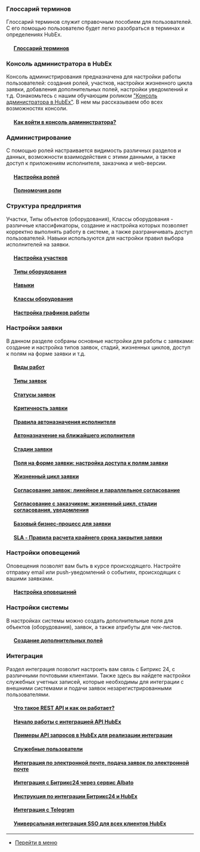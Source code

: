 <script type="text/javascript" >
   (function(m,e,t,r,i,k,a){m[i]=m[i]||function(){(m[i].a=m[i].a||[]).push(arguments)};
   m[i].l=1*new Date();k=e.createElement(t),a=e.getElementsByTagName(t)[0],k.async=1,k.src=r,a.parentNode.insertBefore(k,a)})
   (window, document, "script", "https://mc.yandex.ru/metrika/tag.js", "ym");
   ym('{{ site.yandex_metric }}', "init", {
        id:'{{ site.yandex_metric }}',
        clickmap:true,
        trackLinks:true,
        accurateTrackBounce:true,
        webvisor:true
   });
</script>
<noscript><div><img src="https://mc.yandex.ru/watch/'{{ site.yandex_metric }}'" style="position:absolute; left:-9999px;" alt="" /></div></noscript>
<!-- /Yandex.Metrika counter -->
<link rel="stylesheet" type="text/css" href="/assets/css/styles.css">


### Глоссарий терминов
Глоссарий терминов служит справочным пособием для пользователей. С его помощью пользователю будет легко разобраться в терминах и определениях HubEx.
<h4 style="padding-left: 20px;"><a href="/docs/FAQ/RU/user/Glossary.html">Глоссарий терминов</a></h4>


### Консоль администратора в HubEx
Консоль администрирования предназначена для настройки работы пользователей: создания ролей, участков, настройки жизненного цикла заявки, добавления дополнительных полей, настройки уведомлений и т.д. Ознакомьтесь с нашим обучающим роликом <a href="https://youtu.be/5qsg9aUpIlw" target="_blank">"Консоль администратора в HubEx"</a>. В нем мы рассказываем обо всех возможностях консоли.

<h4 style="padding-left: 20px;"><a href="/docs/FAQ/RU/admin/HowToEnterTheAdmin.html">Как войти в консоль администратора?</a></h4>

### Администрирование
С помощью ролей настраивается видимость различных разделов и данных, возможности взаимодействия с этими данными, а также доступ к приложениям исполнителя, заказчика и web-версии.

<h4 style="padding-left: 20px;"><a href="/docs/FAQ/RU/admin/Roles.html">Настройка ролей</a></h4>
<h4 style="padding-left: 20px;"><a href="/docs/FAQ/RU/admin/Powers.html">Полномочия роли</a></h4>

### Структура предприятия
Участки, Типы объектов (оборудования), Классы оборудования - различные классификаторы, создание и настройка которых позволяет корректно выполнять работу в системе, а также разграничивать доступ пользователей. Навыки используются для настройки правил выбора исполнителей на заявки.

<h4 style="padding-left: 20px;"><a href="/docs/FAQ/RU/admin/Places.html">Настройка участков</a></h4>
<h4 style="padding-left: 20px;"><a href="/docs/FAQ/RU/admin/ObjectsType.html">Типы оборудования</a></h4>
<h4 style="padding-left: 20px;"><a href="/docs/FAQ/RU/admin/Skills.html">Навыки</a></h4>
<h4 style="padding-left: 20px;"><a href="/docs/FAQ/RU/admin/ObjectClass.html">Классы оборудования</a></h4>
<h4 style="padding-left: 20px;"><a href="/docs/FAQ/RU/admin/WorkSchedule.html">Настройка графиков работы</a></h4>

### Настройки заявки
В данном разделе собраны основные настройки для работы с заявками: создание и настройка типов заявок, стадий, жизненных циклов, доступ к полям на форме заявки и т.д. 

<h4 style="padding-left: 20px;"><a href="/docs/FAQ/RU/admin/WorkType.html">Виды работ</a></h4>
<h4 style="padding-left: 20px;"><a href="/docs/FAQ/RU/admin/TicketType.html">Типы заявок</a></h4>
<h4 style="padding-left: 20px;"><a href="/docs/FAQ/RU/admin/StatusType.html">Статусы заявок</a></h4>
<!--<h4 style="padding-left: 20px;"><a href="/docs/FAQ/RU/admin/Actuality.html">Актуальность заявки</a></h4> НЕАКТУАЛЬНАЯ СТАТЬЯ коммент от 09.04.2021-->
<h4 style="padding-left: 20px;"><a href="/docs/FAQ/RU/admin/Criticality.html">Критичность заявки</a></h4>
<h4 style="padding-left: 20px;"><a href="/docs/FAQ/RU/admin/RulesOfChoice.html">Правила автоназначения исполнителя</a></h4>
<h4 style="padding-left: 20px;"><a href="/docs/FAQ/RU/user/RulesOfChoiceGEO.html">Автоназначение на ближайшего исполнителя</a></h4>
<h4 style="padding-left: 20px;"><a href="/docs/FAQ/RU/admin/StageType.html">Стадии заявки</a></h4>
<h4 style="padding-left: 20px;"><a href="/docs/FAQ/RU/admin/ElementsOfInterface.html">Поля на форме заявки: настройка доступа к полям заявки</a></h4>
<h4 style="padding-left: 20px;"><a href="/docs/FAQ/RU/admin/TicketLifeCycle.html">Жизненный цикл заявки</a></h4>
<h4 style="padding-left: 20px;"><a href="/docs/FAQ/RU/admin/TicketsAgreement.html">Согласование заявок: линейное и параллельное согласование</a></h4>
<h4 style="padding-left: 20px;"><a href="/docs/FAQ/RU/admin/CustomerAgreement.html">Согласование с заказчиком: жизненный цикл, стадии согласования, уведомления</a></h4>
<h4 style="padding-left: 20px;"><a href="/docs/FAQ/RU/admin/BusinessProcess.html">Базовый бизнес-процесс для заявки</a></h4>
<h4 style="padding-left: 20px;"><a href="/docs/FAQ/RU/admin/SLA.html">SLA - Правила расчета крайнего срока закрытия заявки</a></h4>


<!--Для плашки UPD для статей <span class="updated-badge" title="15.12.2021"></span>-->


### Настройки оповещений
Оповещения позволят вам быть в курсе происходящего. Настройте отправку email или push-уведомлений о событиях, происходящих с вашими заявками.

<h4 style="padding-left: 20px;"><a href="/docs/FAQ/RU/admin/Notifications.html">Настройка оповещений</a></h4>

### Настройки системы
В настройках системы можно создать дополнительные поля для объектов (оборудования), заявок, а также атрибуты для чек-листов.
<h4 style="padding-left: 20px;"><a href="/docs/FAQ/RU/user/AdditionalFields.html">Создание дополнительных полей</a></h4>

### Интеграция
Раздел интеграция позволит настроить вам связь с Битрикс 24, с различными почтовыми клиентами. Также здесь вы найдете настройки служебных учетных записей, которые необходимы для интеграции с внешними системами и подачи заявок незарегистрированными пользователями.
<h4 style="padding-left: 20px;"><a href="/docs/FAQ/RU/admin/RESTAPI.html">Что такое REST API и как он работает?</a></h4>
<h4 style="padding-left: 20px;"><a href="/docs/FAQ/RU/admin/StartIntegrationAPI.html">Начало работы с интеграцией API HubEx</a></h4>
<h4 style="padding-left: 20px;"><a href="/docs/FAQ/RU/admin/ExampleRequestsAPI.html">Примеры API запросов в HubEx для реализации интеграции</a></h4>
<h4 style="padding-left: 20px;"><a href="/docs/FAQ/RU/admin/ServiceUsers.html">Служебные пользователи</a></h4>
<h4 style="padding-left: 20px;"><a href="/docs/FAQ/RU/admin/TicketMail.html">Интеграция по электронной почте, подача заявок по электронной почте</a></h4>
<h4 style="padding-left: 20px;"><a href="/docs/FAQ/RU/admin/Integration.html">Интеграция с Битрикс24 через сервис Albato</a></h4>
<h4 style="padding-left: 20px;"><a href="/docs/FAQ/RU/admin/IntegrationBitrix24.html">Инструкция по интеграции Битрикс24 и HubEx</a></h4>
<h4 style="padding-left: 20px;"><a href="/docs/FAQ/RU/admin/TelegramIntegration.html">Интеграция с Telegram</a></h4>
<h4 style="padding-left: 20px;"><a href="/docs/FAQ/RU/admin/SSOintegration.html">Универсальная интеграция SSO для всех клиентов HubEx</a></h4>

____
- [Перейти в меню](http://wiki.hubex.ru)
